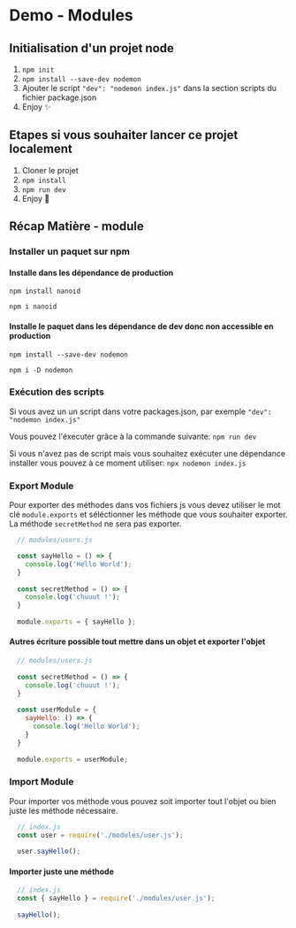 # Demo - Modules

## Initialisation d'un projet node
1. `npm init`
2. `npm install --save-dev nodemon `
3. Ajouter le script `"dev": "nodemon index.js"` dans la section scripts du fichier package.json
4. Enjoy :sparkles:

## Etapes si vous souhaiter lancer ce projet localement
1. Cloner le projet
2. `npm install`
3. `npm run dev`
4. Enjoy :tada:

## Récap Matière - module

### Installer un paquet sur npm

#### Installe dans les dépendance de production

```npm install nanoid```

```npm i nanoid```

#### Installe le paquet dans les dépendance de dev donc non accessible en production

```npm install --save-dev nodemon```

```npm i -D nodemon```

### Exécution des scripts

Si vous avez un un script dans votre packages.json, par exemple 
`"dev": "nodemon index.js"`

Vous pouvez l'éxecuter grâce à la commande suivante:
``` npm run dev ```

Si vous n'avez pas de script mais vous souhaitez exécuter une dépendance installer vous pouvez à ce moment utiliser:
```npx nodemon index.js```

### Export Module

Pour exporter des méthodes dans vos fichiers js vous devez utiliser le mot clé `module.exports` et séléctionner les méthode que vous souhaiter exporter. La méthode `secretMethod` ne sera pas exporter.

```js
  // modules/users.js

  const sayHello = () => {
    console.log('Hello World');
  }
  
  const secretMethod = () => {
    console.log('chuuut !');
  }
  
  module.exports = { sayHello };
```

#### Autres écriture possible tout mettre dans un objet et exporter l'objet

```js
  // modules/users.js
  
  const secretMethod = () => {
    console.log('chuuut !');
  }
  
  const userModule = {
    sayHello: () => {
      console.log('Hello World');    
    } 
  }
  
  module.exports = userModule;
```

### Import Module

Pour importer vos méthode vous pouvez soit importer tout l'objet ou bien juste les méthode nécessaire.

```js
  // index.js
  const user = require('./modules/user.js');
 
  user.sayHello();
```

#### Importer juste une méthode

```js
  // index.js
  const { sayHello } = require('./modules/user.js');
 
  sayHello();
```
